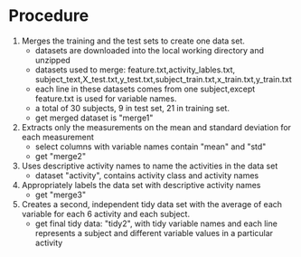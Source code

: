 Procedure
==========================
1. Merges the training and the test sets to create one data set.
   * datasets are downloaded into the local working directory and unzipped
   * datasets used to merge: feature.txt,activity_lables.txt, subject_text,X_test.txt,y_test.txt,subject_train.txt,x_train.txt,y_train.txt
   * each line in these datasets comes from one subject,except feature.txt is used for variable names.
   * a total of 30 subjects, 9 in test set, 21 in training set.
   * get merged dataset is "merge1"
2. Extracts only the measurements on the mean and standard deviation for each measurement
   * select columns with variable names contain "mean" and "std"
   * get "merge2"
3. Uses descriptive activity names to name the activities in the data set
   * dataset "activity", contains activity class and activity names
4. Appropriately labels the data set with descriptive activity names
   * get "merge3"
5. Creates a second, independent tidy data set with the average of each variable for each 6 activity and each subject.
   * get final tidy data: "tidy2", with tidy variable names and each line represents a subject and different variable values in a particular activity

